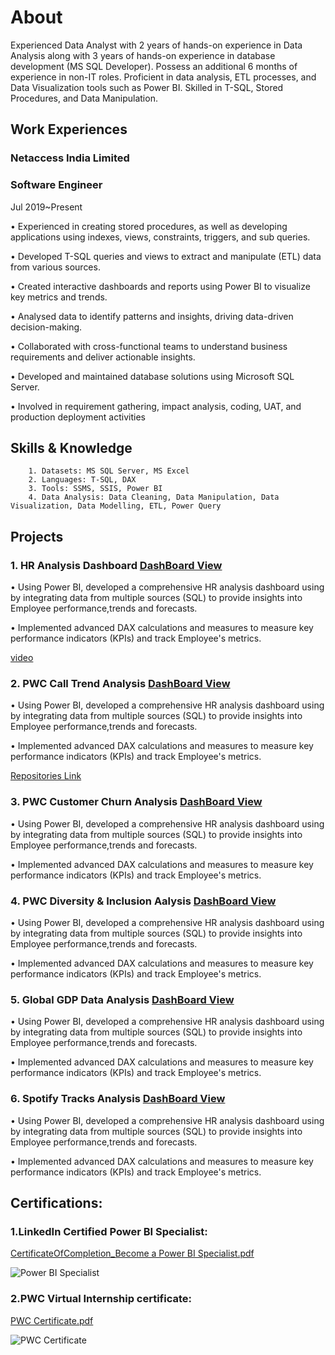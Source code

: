 # About

Experienced Data Analyst with 2 years of hands-on experience in Data Analysis along with 3 years of hands-on experience in database development (MS SQL Developer). Possess an additional 6 months of experience in non-IT roles. Proficient in data analysis, ETL processes, and Data Visualization tools such as Power BI. Skilled in T-SQL, Stored Procedures, and Data Manipulation. 

## Work Experiences
### Netaccess India Limited 

### Software Engineer

Jul 2019~Present 

•	Experienced in creating stored procedures, as well as developing applications using indexes, views, constraints, triggers, and sub queries. 

•	Developed T-SQL queries and views to extract and manipulate (ETL) data from various sources.

•	Created interactive dashboards and reports using Power BI to visualize key metrics and trends.

•	Analysed data to identify patterns and insights, driving data-driven decision-making.

•	Collaborated with cross-functional teams to understand business requirements and deliver actionable insights.

•	Developed and maintained database solutions using Microsoft SQL Server.

•	Involved in requirement gathering, impact analysis, coding, UAT, and production deployment activities


## Skills & Knowledge

        1. Datasets: MS SQL Server, MS Excel
        2. Languages: T-SQL, DAX
        3. Tools: SSMS, SSIS, Power BI
        4. Data Analysis: Data Cleaning, Data Manipulation, Data Visualization, Data Modelling, ETL, Power Query


## Projects

### 1. HR Analysis Dashboard [DashBoard View](https://app.powerbi.com/view?r=eyJrIjoiNjYwODVhODYtMmMyNC00NTRjLTlmMGQtMzQ0OGIyMGZlZDhkIiwidCI6ImRmODY3OWNkLWE4MGUtNDVkOC05OWFjLWM4M2VkN2ZmOTVhMCJ9)

•	Using Power BI, developed a comprehensive HR analysis dashboard using by integrating data from multiple sources (SQL) to provide insights into Employee performance,trends and forecasts. 

•	Implemented advanced DAX calculations and measures to measure key performance indicators (KPIs) and track Employee's metrics.

[video](https://github.com/Yuvarajarul/Yuvaraj_Portfolio/assets/147295096/b9210e3a-52df-4585-a4f6-59cf14d8844b)
    
### 2. PWC Call Trend Analysis [DashBoard View](https://app.powerbi.com/view?r=eyJrIjoiNDRlNjFmYzYtZjZlZi00NTJjLWIzZGYtZmRlMzcwMTE2NGQ3IiwidCI6ImRmODY3OWNkLWE4MGUtNDVkOC05OWFjLWM4M2VkN2ZmOTVhMCJ9)

•	Using Power BI, developed a comprehensive HR analysis dashboard using by integrating data from multiple sources (SQL) to provide insights into Employee performance,trends and forecasts. 

•	Implemented advanced DAX calculations and measures to measure key performance indicators (KPIs) and track Employee's metrics.

[Repositories Link](https://github.com/Yuvarajarul/Call-Trend-Analyis.git)

### 3. PWC Customer Churn Analysis [DashBoard View](https://app.powerbi.com/view?r=eyJrIjoiNjg5MWFkMzUtNDFjZS00ODYzLTg5MWMtZThiMDRlMDAwZDYwIiwidCI6ImRmODY3OWNkLWE4MGUtNDVkOC05OWFjLWM4M2VkN2ZmOTVhMCJ9)

•	Using Power BI, developed a comprehensive HR analysis dashboard using by integrating data from multiple sources (SQL) to provide insights into Employee performance,trends and forecasts. 

•	Implemented advanced DAX calculations and measures to measure key performance indicators (KPIs) and track Employee's metrics.

### 4. PWC Diversity & Inclusion Aalysis [DashBoard View](https://app.powerbi.com/view?r=eyJrIjoiZmU5MTM4OWMtYjZlYi00OGRlLTgwOTEtMzc0NTE4MjNlNGMxIiwidCI6ImRmODY3OWNkLWE4MGUtNDVkOC05OWFjLWM4M2VkN2ZmOTVhMCJ9)

•	Using Power BI, developed a comprehensive HR analysis dashboard using by integrating data from multiple sources (SQL) to provide insights into Employee performance,trends and forecasts. 

•	Implemented advanced DAX calculations and measures to measure key performance indicators (KPIs) and track Employee's metrics.

### 5. Global GDP Data Analysis [DashBoard View](https://app.powerbi.com/view?r=eyJrIjoiNmI5ODI0NWItMWQ2ZC00Mjc3LThkZWItMTQ0Njc3ZjlhZjNkIiwidCI6ImRmODY3OWNkLWE4MGUtNDVkOC05OWFjLWM4M2VkN2ZmOTVhMCJ9)

•	Using Power BI, developed a comprehensive HR analysis dashboard using by integrating data from multiple sources (SQL) to provide insights into Employee performance,trends and forecasts. 

•	Implemented advanced DAX calculations and measures to measure key performance indicators (KPIs) and track Employee's metrics.

### 6. Spotify Tracks Analysis [DashBoard View](https://app.powerbi.com/view?r=eyJrIjoiNjZkZTQ0MDMtNmIzOS00YzczLWI0NWQtMWVmM2IxZjU2NmZjIiwidCI6ImRmODY3OWNkLWE4MGUtNDVkOC05OWFjLWM4M2VkN2ZmOTVhMCJ9)

•	Using Power BI, developed a comprehensive HR analysis dashboard using by integrating data from multiple sources (SQL) to provide insights into Employee performance,trends and forecasts. 

•	Implemented advanced DAX calculations and measures to measure key performance indicators (KPIs) and track Employee's metrics.
        
## Certifications:

### 	1.LinkedIn Certified Power BI Specialist: 

[CertificateOfCompletion_Become a Power BI Specialist.pdf](https://github.com/Yuvarajarul/Yuvaraj_Portfolio/files/15022864/CertificateOfCompletion_Become.a.Power.BI.Specialist.pdf)

![Power BI Specialist](https://github.com/Yuvarajarul/Yuvaraj_Portfolio/assets/147295096/9d6c818b-3fb7-40b0-9e96-ff81c861a1bb)

###     2.PWC Virtual Internship certificate:

[PWC Certificate.pdf](https://github.com/Yuvarajarul/Yuvaraj_Portfolio/files/15022866/PWC.Certificate.pdf)

![PWC Certificate](https://github.com/Yuvarajarul/Yuvaraj_Portfolio/assets/147295096/ae1bffd7-8086-4432-8884-9a5d86cc45b4)






